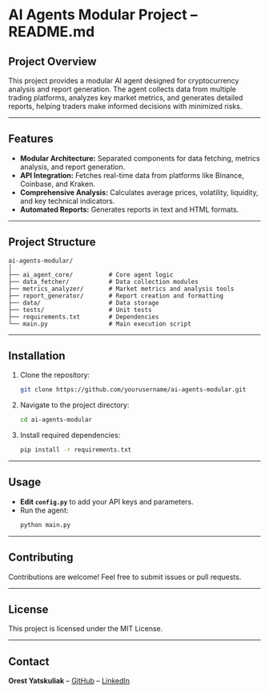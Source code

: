 # AI Agents Modular Project – README.md

## **Project Overview**
This project provides a modular AI agent designed for cryptocurrency analysis and report generation. The agent collects data from multiple trading platforms, analyzes key market metrics, and generates detailed reports, helping traders make informed decisions with minimized risks.

---

## **Features**
- **Modular Architecture:** Separated components for data fetching, metrics analysis, and report generation.
- **API Integration:** Fetches real-time data from platforms like Binance, Coinbase, and Kraken.
- **Comprehensive Analysis:** Calculates average prices, volatility, liquidity, and key technical indicators.
- **Automated Reports:** Generates reports in text and HTML formats.

---

## **Project Structure**
```
ai-agents-modular/
│
├── ai_agent_core/          # Core agent logic
├── data_fetcher/           # Data collection modules
├── metrics_analyzer/       # Market metrics and analysis tools
├── report_generator/       # Report creation and formatting
├── data/                   # Data storage
├── tests/                  # Unit tests
├── requirements.txt        # Dependencies
└── main.py                 # Main execution script
```

---

## **Installation**
1. Clone the repository:
   ```bash
   git clone https://github.com/yourusername/ai-agents-modular.git
   ```
2. Navigate to the project directory:
   ```bash
   cd ai-agents-modular
   ```
3. Install required dependencies:
   ```bash
   pip install -r requirements.txt
   ```

---

## **Usage**
- **Edit `config.py`** to add your API keys and parameters.
- Run the agent:
  ```bash
  python main.py
  ```

---

## **Contributing**
Contributions are welcome! Feel free to submit issues or pull requests.

---

## **License**
This project is licensed under the MIT License.

---

## **Contact**
**Orest Yatskuliak** – [GitHub](OrestRocky) – [LinkedIn](https://www.linkedin.com/in/orest-yatskuliak-b765461b0/)
